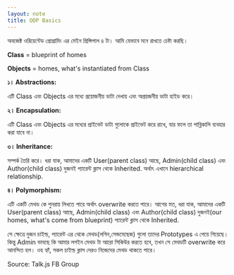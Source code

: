 ```yaml
---
layout: note
title: OOP Basics
---
```


অবজেক্ট ওরিয়েন্টেড প্রোগ্রামিং এর মেইন প্রিন্সিপাল ৪ টা। আমি যেভাবে মনে রাখতে চেষ্টা করছি।

**Class** = blueprint of homes

**Objects** = homes, what's instantiated from Class

**১। Abstractions:** 

এটি Class এবং Objects এর মধ্যে প্রয়োজনীয় ডাটা দেখায় এবং অপ্রয়জনীয় ডাটা হাইড করে।

**২। Encapsulation:**

এটি Class এবং Objects এর মধ্যের প্রাইভেট ডাটা গুলোকে প্রাইভেট করে রাখে, যার ফলে তা  পাব্লিকালি ব্যবহার করা যাবে না। 

**৩। Inheritance:**

সম্পর্ক তৈরি করে। ধরা যাক, আমাদের একটি User(parent class) আছে, Admin(child class) এবং Author(child class) দুজনই প্যারেন্ট ক্লাস থেকে Inherited. অর্থাৎ এখানে hierarchical relationship.

**৪। Polymorphism:** 

এটি একটি মেথড কে পুনরায় লিখতে পারে অর্থাৎ overwrite  করতে পারে। আগের মত, ধরা যাক, আমাদের একটি User(parent class) আছে, Admin(child class) এবং Author(child class) দুজনই(our homes, what's come from blueprint) প্যারেন্ট ক্লাস থেকে Inherited.

সে ক্ষেত্রে দুজন চাইল্ড, প্যারেন্ট এর থেকে মেথড(লগিন,সেন্ডমেছেজ) গুলো তাদের Prototypes এ পেয়ে গিয়েছে। কিন্তু Admin ভাবছে কি আমার লগইন মেথড টা আরো সিকিউর করতে হবে, তখন সে মেথডটি overwrite করে আনন্দিত হল।
ওহ হ্যাঁ, সকল চাইল্ড ক্লাস দেরও নিজেদের মেথড থাকতে পারে।

Source: Talk.js FB Group